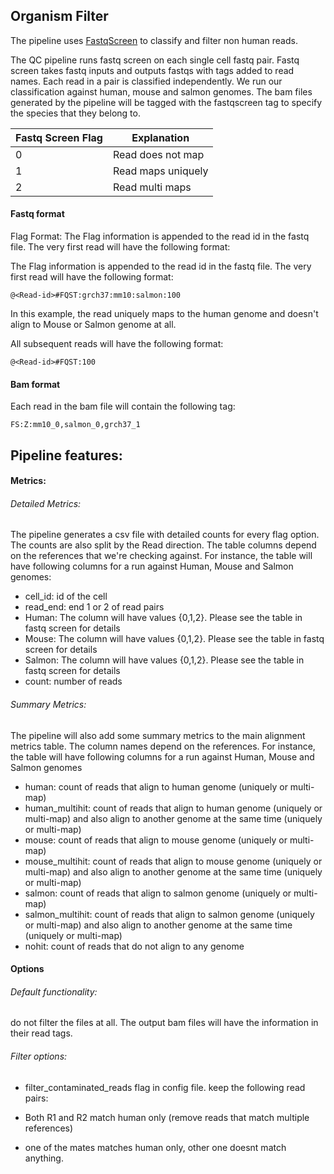 ## Organism Filter

The pipeline uses [FastqScreen](https://www.bioinformatics.babraham.ac.uk/projects/fastq_screen/) to classify and filter non human reads. 

The QC pipeline runs fastq screen on each single cell fastq pair.  Fastq screen takes fastq inputs and outputs fastqs with tags added to read names. Each read in a pair is classified independently. We run our classification against human, mouse and salmon genomes. The bam files generated by the pipeline will be tagged with the fastqscreen tag to specify the species that they belong to.  

| Fastq Screen Flag| Explanation|
|----|----|
|0|Read does not map|
|1|Read maps uniquely|
|2|Read multi maps|

#### Fastq format
Flag Format:
The Flag information is appended to the read id in the fastq file. The very first read will have the following format:


The Flag information is appended to the read id in the fastq file. The very first read will have the following format:
```
@<Read-id>#FQST:grch37:mm10:salmon:100
```
In this example, the read uniquely maps to the human genome and doesn't align to Mouse or Salmon genome at all.

All subsequent reads will have the following format:
```
@<Read-id>#FQST:100
```

#### Bam format

Each read in the bam file will contain the following tag:

```
FS:Z:mm10_0,salmon_0,grch37_1
```


## Pipeline features:

#### Metrics:

###### Detailed Metrics:

The pipeline generates a csv file with detailed counts for every flag option. The counts are also split by the Read direction.  The table columns depend on the references that we're checking against. For instance, the table will have following columns for a run against Human, Mouse and Salmon genomes:

* cell_id: id of the cell
* read_end: end 1 or 2 of read pairs
* Human: The column will have values {0,1,2}. Please see the table in fastq screen for details
* Mouse: The column will have values {0,1,2}. Please see the table in fastq screen for details
* Salmon: The column will have values {0,1,2}. Please see the table in fastq screen for details
* count: number of reads

###### Summary Metrics:

The pipeline will also add some summary metrics to the main alignment metrics table. The column names depend on the references.  For instance, the table will have following columns for a run against Human, Mouse and Salmon genomes

* human: count of reads that align to human genome (uniquely or multi-map)
* human_multihit: count of reads that align to human genome (uniquely or multi-map) and also align to another genome at the same time (uniquely or multi-map)
* mouse: count of reads that align to mouse genome (uniquely or multi-map)
* mouse_multihit: count of reads that align to mouse genome (uniquely or multi-map) and also align to another genome at the same time (uniquely or multi-map)
* salmon: count of reads that align to salmon genome (uniquely or multi-map)
* salmon_multihit: count of reads that align to salmon genome (uniquely or multi-map) and also align to another genome at the same time (uniquely or multi-map)
* nohit: count of reads that do not align to any genome


#### Options

###### Default functionality:

do not filter the files at all. The output bam files will have the information in their read tags.


###### Filter options:

* filter_contaminated_reads flag in config file.
keep the following read pairs:

* Both R1 and R2 match human only (remove reads that match multiple references)
* one of the mates matches human only, other one doesnt match anything.
